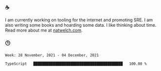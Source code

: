 ### ☕

I am currently working on tooling for the internet and promoting SRE. I am also writing some books and hoarding some data. I like thinking about time. Read more about me at [natwelch.com](https://natwelch.com).

### 🕒

<!--START_SECTION:waka-->
```text
Week: 28 November, 2021 - 04 December, 2021

TypeScript   █████████████████████████████████████████   100.00 % 
```
<!--END_SECTION:waka-->
